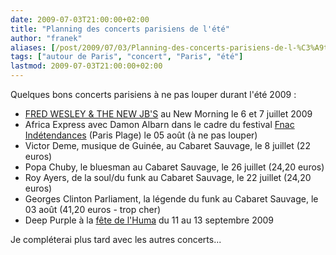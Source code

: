 ```yaml
---
date: 2009-07-03T21:00:00+02:00
title: "Planning des concerts parisiens de l'été"
author: "franek"
aliases: [/post/2009/07/03/Planning-des-concerts-parisiens-de-l-%C3%A9t%C3%A9]
tags: ["autour de Paris", "concert", "Paris", "été"]
lastmod: 2009-07-03T21:00:00+02:00
---
```

Quelques bons concerts parisiens à ne pas louper durant l'été 2009 :

- [FRED WESLEY &amp; THE NEW JB'S](http://www.newmorning.com/fr/concerts/index.asp?mois.asp) au New Morning le 6 et 7 juillet 2009
- Africa Express avec Damon Albarn dans le cadre du festival [Fnac Indétendances](http://www.fnac.com/guides/musique/indetendances/indetendances.asp) (Paris Plage) le 05 août (à ne pas louper)
- Victor Deme, musique de Guinée, au Cabaret Sauvage, le 8 juillet (22 euros)
- Popa Chuby, le bluesman au Cabaret Sauvage, le 26 juillet (24,20 euros)
- Roy Ayers, de la soul/du funk au Cabaret Sauvage, le 22 juillet (24,20 euros)
- Georges Clinton Parliament, la légende du funk au Cabaret Sauvage, le 03 août (41,20 euros - trop cher)
- Deep Purple à la [fête de l'Huma](http://www.humanite.fr/fete.html) du 11 au 13 septembre 2009

Je compléterai plus tard avec les autres concerts...
